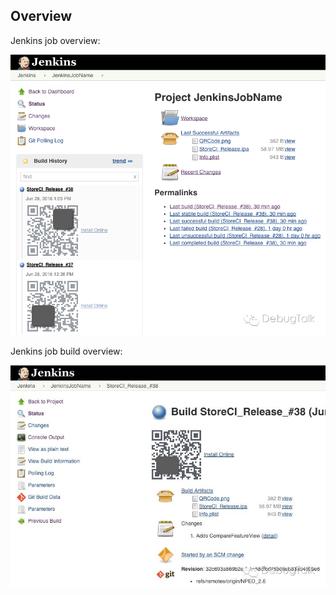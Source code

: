 ## Overview

Jenkins job overview:

![](images/Jenkins_Job_Overview.jpg)

Jenkins job build overview:

![](images/Jenkins_Job_Build_View.jpg)
